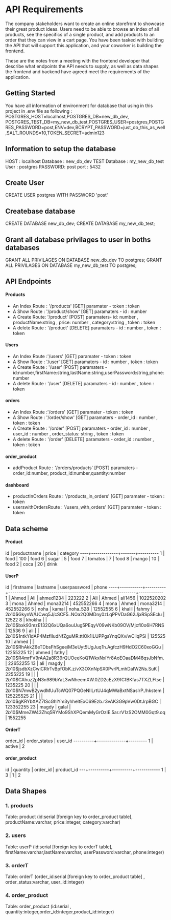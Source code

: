 # API Requirements
The company stakeholders want to create an online storefront to showcase their great product ideas. Users need to be able to browse an index of all products, see the specifics of a single product, and add products to an order that they can view in a cart page. You have been tasked with building the API that will support this application, and your coworker is building the frontend.

These are the notes from a meeting with the frontend developer that describe what endpoints the API needs to supply, as well as data shapes the frontend and backend have agreed meet the requirements of the application. 

## Getting Started

You have all information of environment for database that using in this project in .env file
as following : POSTGRES_HOST=localhost,POSTGRES_DB=new_db_dev, POSTGRES_TEST_DB=my_new_db_test,POSTGRES_USER=postgres,POSTGRES_PASSWORD=post,ENV=dev,BCRYPT_PASSWORD=just_do_this_as_well,SALT_ROUNDS=10,TOKEN_SECRET=admin123


## Information to setup the database

HOST : localhost
Database : new_db_dev
TEST Database : my_new_db_test
User : postgres
PASSWORD: post
port : 5432
 
## Create User 
CREATE USER postgres WITH PASSWORD 'post'

## Createbase database
CREATE DATABASE new_db_dev;
CREATE DATABASE my_new_db_test;

## Grant all database privilages to user in boths databases
GRANT ALL PRIVILAGES ON DATABASE new_db_dev TO postgres;
GRANT ALL PRIVILAGES ON DATABASE my_new_db_test TO postgres;

## API Endpoints
#### Products
- An Index Route : '/products' [GET]  paramater - token : token
- A Show Route : '/product/show' [GET] paramaters - id : number 
- A Create Route: '/product' [POST] paramaters- id: number , productName:string , price: number , category:string , token : token
- A delete Route : '/product' [DELETE] paramaters - id : number , token : token

#### Users
- An Index Route :'/users' [GET] paramater - token : token
- A Show Route : '/user' [GET] paramaters - id : number , token : token
- A Create Route : '/user' [POST] paramaters - id:number,firstName:string,lastName:string,userPassword:string,phone:number
- A delete Route : '/user' [DELETE] paramaters - id : number , token : token

#### orders
- An Index Route :'/orders' [GET] paramater - token : token
- A Show Route : '/order/show' [GET] paramaters - order_id : number , token : token
- A Create Route : '/order' [POST] paramaters - order_id : number , user_id : number , order_status: string , token : token
- A delete Route : '/order' [DELETE] paramaters - order_id : number , token : token

#### order_product
- addProduct Route : '/orders/products' [POST] paramaters - order_id:number, product_id:number,quantity:number

#### dashboard
- productInOrders Route : '/products_in_orders' [GET] paramater - token : token
- userswithOrdersRoute  : '/users_with_orders' [GET] paramater - token : token

## Data scheme

#### Product

 id | productname | price | category
----+-------------+-------+----------
  1 | food        |   100 | food
  6 | sugar       |     5 | food
  7 | tomatos     |     7 | food
  8 | mango       |    10 | food
  2 | coca        |    20 | drink

#### UserP

 id | firstname | lastname |                         userpassword                         |   phone
----+-----------+----------+--------------------------------------------------------------+------------
  1 | Ahmed     | Ali      | ahmed1234                                                    |     223222
  2 | Ali       | Ahmed    | ali1456                                                      | 1022520202
  3 | mona      | Ahmed    | mona3214                                                     |  452552266
  4 | mona      | Ahmed    | mona3214                                                     |  452552266
  5 | noha      | kamal    | noha_528                                                     |   12552555
  6 | khalil    | fahmy    | $2b$10$GkynW/UCwq5J/cSCF5..NOa2Q0MDny0zLqPPVDaG62JjxRSpSEclu |      12522
  8 | khokha    |          | $2b$10$bxk93mzE132Q6xUQa6ouUug5PEqyV09wNKb09OV/Mjcfl0o6H7RNS |      12536
  9 | ali       |          | $2b$10$1ntkYldAP4MzfIIudNfZguMR.ttIOk1ILUPPgaYnqQXv/wCilqPSi |     125525
 10 | ahmed     |          | $2b$10$RhAkkZ6eTDbsFhSgeeiM3eUyt5UgJuq1h.AgfczH9HdO2C60xoGGu |   12255225
 12 | ahmed     | fathy    | $2b$10$R4mrFV9rAA2a8R39rQUOeeKoQ1WkxNxIYr8AoEOaaDM48qsJbNfm. |   22652255
 13 | ali       | magdy    | $2b$10$jsdbXzCwiCRIrTvBpfObK.z/vX3OXnNpSX0PvrPLmhDaIW2Ns.SuK |    2255225
 19 |           |          | $2b$10$CAhuz2pN3n989bYaL3wNheemXW.0ZD2cEzX9fCfBKfas7TXZLFtse |    1235225
 20 |           |          | $2b$10$N7mwB2ywdMUuTcWQ07PQGeNIlLrtUJ4qMWaBxtNSasIrP./hkstem |  125225525
 21 |           |          | $2b$10$gKRYbXAZ7IScGhlYm3yhheltExC69Ezb.r3vAK3G9pVw0DtJrpBGC |  123352255
 23 | magdy     | galal    | $2b$10$MmeZW43Zhq5RYMo9ShXPQemMyGrOzIE.5ar.rV1zS2OMM0Gqt9.oq |    1552255


#### OrderT

 order_id | order_status | user_id
----------+--------------+---------
        1 | active       |       2

#### order_product

id | quantity | order_id | product_id
---+----------+----------+------------
 1 |        3 |        1 |          2

## Data Shapes
### 1. products 
Table: product (id:serial [foreign key to order_product table], productName:varchar, price:integer, category:varchar)

### 2. users
Table: userP (id:serial [foreign key to orderT table], firstName:varchar,lastName:varchar, userPassword:varchar, phone:integer)

### 3. orderT 
Table: orderT (order_id:serial [foreign key to order_product table] , order_status:varchar, user_id:integer)

### 4. order_product 
Table: order_product (id:serial , quantity:integer,order_id:integer,product_id:integer)
